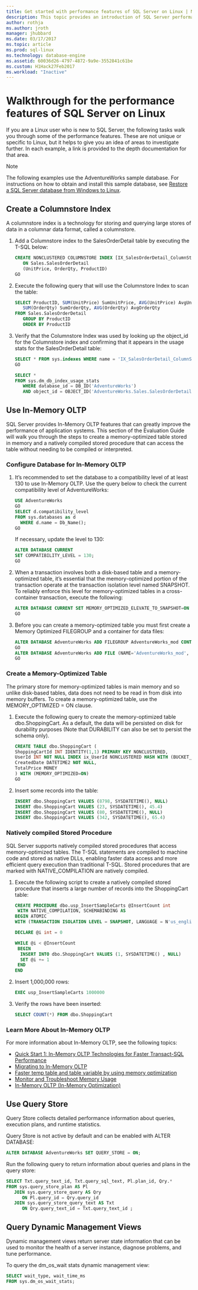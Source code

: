 ```yaml
---
title: Get started with performance features of SQL Server on Linux | Microsoft Docs
description: This topic provides an introduction of SQL Server performance features for Linux users who are new to SQL Server. Many of these examples work on all platforms, but the context of this article is Linux. 
author: rothja 
ms.author: jroth 
manager: jhubbard
ms.date: 03/17/2017
ms.topic: article
ms.prod: sql-linux
ms.technology: database-engine
ms.assetid: 60036d26-4797-4872-9a9e-3552841c61be
ms.custom: H1Hack27Feb2017
ms.workload: "Inactive"
---
```

# Walkthrough for the performance features of SQL Server on Linux

If you are a Linux user who is new to SQL Server, the following tasks walk you through some of the performance features. These are not unique or specific to Linux, but it helps to give you an idea of areas to investigate further. In each example, a link is provided to the depth documentation for that area.

> [!NOTE]
> The following examples use the AdventureWorks sample database. For instructions on how to obtain and install this sample database, see [Restore a SQL Server database from Windows to Linux](sql-server-linux-migrate-restore-database.md).

## Create a Columnstore Index
A columnstore index is a technology for storing and querying large stores of data in a columnar data format, called a columnstore.  

1. Add a Columnstore index to the SalesOrderDetail table by executing the T-SQL below:

   ```sql
   CREATE NONCLUSTERED COLUMNSTORE INDEX [IX_SalesOrderDetail_ColumnStore]
      ON Sales.SalesOrderDetail
      (UnitPrice, OrderQty, ProductID)
   GO
   ```

2. Execute the following query that will use the Columnstore Index to scan the table:

   ```sql
   SELECT ProductID, SUM(UnitPrice) SumUnitPrice, AVG(UnitPrice) AvgUnitPrice,
      SUM(OrderQty) SumOrderQty, AVG(OrderQty) AvgOrderQty
   FROM Sales.SalesOrderDetail
      GROUP BY ProductID
      ORDER BY ProductID
   ```

3. Verify that the Columnstore Index was used by looking up the object_id for the Columnstore index and confirming that it appears in the usage stats for the SalesOrderDetail table:

   ```sql
   SELECT * FROM sys.indexes WHERE name = 'IX_SalesOrderDetail_ColumnStore'
   GO

   SELECT * 
   FROM sys.dm_db_index_usage_stats
      WHERE database_id = DB_ID('AdventureWorks')
      AND object_id = OBJECT_ID('AdventureWorks.Sales.SalesOrderDetail');
   ```
   
## Use In-Memory OLTP
SQL Server provides In-Memory OLTP features that can greatly improve the performance of application systems.  This section of the Evaluation Guide will walk you through the steps to create a memory-optimized table stored in memory and a natively compiled stored procedure that can access the table without needing to be compiled or interpreted.

### Configure Database for In-Memory OLTP
1. It’s recommended to set the database to a compatibility level of at least 130 to use In-Memory OLTP.  Use the query below to check the current compatibility level of AdventureWorks:  

   ```sql
   USE AdventureWorks
   GO
   SELECT d.compatibility_level
   FROM sys.databases as d
     WHERE d.name = Db_Name();
   GO
   ```
   
   If necessary, update the level to 130:

   ```sql
   ALTER DATABASE CURRENT
   SET COMPATIBILITY_LEVEL = 130;
   GO
   ```

2. When a transaction involves both a disk-based table and a memory-optimized table, it’s essential that the memory-optimized portion of the transaction operate at the transaction isolation level named SNAPSHOT.  To reliably enforce this level for memory-optimized tables in a cross-container transaction, execute the following:

   ```sql
   ALTER DATABASE CURRENT SET MEMORY_OPTIMIZED_ELEVATE_TO_SNAPSHOT=ON
   GO
   ```

3. Before you can create a memory-optimized table you must first create a Memory Optimized FILEGROUP and a container for data files:

   ```sql
   ALTER DATABASE AdventureWorks ADD FILEGROUP AdventureWorks_mod CONTAINS memory_optimized_data
   GO  
   ALTER DATABASE AdventureWorks ADD FILE (NAME='AdventureWorks_mod', FILENAME='/var/opt/mssql/data/AdventureWorks_mod') TO FILEGROUP AdventureWorks_mod
   GO
   ```

### Create a Memory-Optimized Table
The primary store for memory-optimized tables is main memory and so unlike disk-based tables, data does not need to be read in from disk into memory buffers.  To create a memory-optimized table, use the MEMORY_OPTIMIZED = ON clause.

1. Execute the following query to create the memory-optimized table dbo.ShoppingCart.  As a default, the data will be persisted on disk for durability purposes (Note that DURABILITY can also be set to persist the schema only). 

   ```sql
   CREATE TABLE dbo.ShoppingCart ( 
   ShoppingCartId INT IDENTITY(1,1) PRIMARY KEY NONCLUSTERED,
   UserId INT NOT NULL INDEX ix_UserId NONCLUSTERED HASH WITH (BUCKET_COUNT=1000000), 
   CreatedDate DATETIME2 NOT NULL, 
   TotalPrice MONEY
   ) WITH (MEMORY_OPTIMIZED=ON) 
   GO
   ```

2. Insert some records into the table:

   ```sql
   INSERT dbo.ShoppingCart VALUES (8798, SYSDATETIME(), NULL) 
   INSERT dbo.ShoppingCart VALUES (23, SYSDATETIME(), 45.4) 
   INSERT dbo.ShoppingCart VALUES (80, SYSDATETIME(), NULL) 
   INSERT dbo.ShoppingCart VALUES (342, SYSDATETIME(), 65.4) 
   ```

### Natively compiled Stored Procedure
SQL Server supports natively compiled stored procedures that access memory-optimized tables. The T-SQL statements are compiled to machine code and stored as native DLLs, enabling faster data access and more efficient query execution than traditional T-SQL.   Stored procedures that are marked with NATIVE_COMPILATION are natively compiled. 

1. Execute the following script to create a natively compiled stored procedure that inserts a large number of records into the ShoppingCart table:


   ```sql
   CREATE PROCEDURE dbo.usp_InsertSampleCarts @InsertCount int 
    WITH NATIVE_COMPILATION, SCHEMABINDING AS 
   BEGIN ATOMIC 
   WITH (TRANSACTION ISOLATION LEVEL = SNAPSHOT, LANGUAGE = N'us_english')

   DECLARE @i int = 0

   WHILE @i < @InsertCount 
    BEGIN 
     INSERT INTO dbo.ShoppingCart VALUES (1, SYSDATETIME() , NULL) 
     SET @i += 1 
    END
   END 
   ```
2. Insert 1,000,000 rows:

   ```sql
   EXEC usp_InsertSampleCarts 1000000 
   ```

3. Verify the rows have been inserted:

   ```sql
   SELECT COUNT(*) FROM dbo.ShoppingCart 
   ```

### Learn More About In-Memory OLTP
For more information about In-Memory OLTP, see the following topics:

- [Quick Start 1: In-Memory OLTP Technologies for Faster Transact-SQL Performance](../relational-databases/in-memory-oltp/survey-of-initial-areas-in-in-memory-oltp.md)
- [Migrating to In-Memory OLTP](../relational-databases/in-memory-oltp/migrating-to-in-memory-oltp.md)
- [Faster temp table and table variable by using memory optimization](../relational-databases/in-memory-oltp/faster-temp-table-and-table-variable-by-using-memory-optimization.md)
- [Monitor and Troubleshoot Memory Usage](../relational-databases/in-memory-oltp/monitor-and-troubleshoot-memory-usage.md)
- [In-Memory OLTP (In-Memory Optimization)](../relational-databases/in-memory-oltp/in-memory-oltp-in-memory-optimization.md)

## Use Query Store
Query Store collects detailed performance information about queries, execution plans, and runtime statistics.

Query Store is not active by default and can be enabled with ALTER DATABASE:

   ```sql
   ALTER DATABASE AdventureWorks SET QUERY_STORE = ON;
   ```

Run the following query to return information about queries and plans in the query store: 

   ```sql
   SELECT Txt.query_text_id, Txt.query_sql_text, Pl.plan_id, Qry.*
   FROM sys.query_store_plan AS Pl
      JOIN sys.query_store_query AS Qry
         ON Pl.query_id = Qry.query_id
      JOIN sys.query_store_query_text AS Txt
         ON Qry.query_text_id = Txt.query_text_id ;
   ```

## Query Dynamic Management Views
Dynamic management views return server state information that can be used to monitor the health of a server instance, diagnose problems, and tune performance.

To query the dm_os_wait stats dynamic management view:

   ```sql
   SELECT wait_type, wait_time_ms
   FROM sys.dm_os_wait_stats;
   ```
